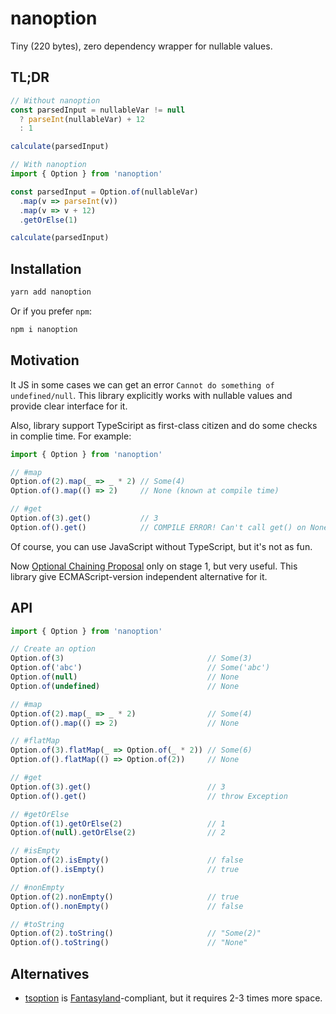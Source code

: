 # nanoption

Tiny (220 bytes), zero dependency wrapper for nullable values.

## TL;DR

```js
// Without nanoption
const parsedInput = nullableVar != null
  ? parseInt(nullableVar) + 12
  : 1

calculate(parsedInput)

// With nanoption
import { Option } from 'nanoption'

const parsedInput = Option.of(nullableVar)
  .map(v => parseInt(v))
  .map(v => v + 12)
  .getOrElse(1)

calculate(parsedInput)
```

## Installation
 
```sh
yarn add nanoption
```
 
Or if you prefer `npm`:
 
```sh
npm i nanoption
```

## Motivation

It JS in some cases we can get an error `Cannot do something of undefined/null`. This library explicitly works with nullable values and provide clear interface for it.

Also, library support TypeSciript as first-class citizen and do some checks in complie time. For example:
```ts
import { Option } from 'nanoption'

// #map
Option.of(2).map(_ => _ * 2) // Some(4)
Option.of().map(() => 2)     // None (known at compile time)

// #get
Option.of(3).get()           // 3
Option.of().get()            // COMPILE ERROR! Can't call get() on None
```

Of course, you can use JavaScript without TypeScript, but it's not as fun.

Now [Optional Chaining Proposal](https://github.com/tc39/proposal-optional-chaining) only on stage 1, but very useful. This library give ECMAScript-version independent alternative for it.

## API

```ts
import { Option } from 'nanoption'

// Create an option
Option.of(3)                                // Some(3)
Option.of('abc')                            // Some('abc')
Option.of(null)                             // None
Option.of(undefined)                        // None

// #map
Option.of(2).map(_ => _ * 2)                // Some(4)
Option.of().map(() => 2)                    // None

// #flatMap
Option.of(3).flatMap(_ => Option.of(_ * 2)) // Some(6)
Option.of().flatMap(() => Option.of(2))     // None

// #get
Option.of(3).get()                          // 3
Option.of().get()                           // throw Exception

// #getOrElse
Option.of(1).getOrElse(2)                   // 1
Option.of(null).getOrElse(2)                // 2

// #isEmpty
Option.of(2).isEmpty()                      // false
Option.of().isEmpty()                       // true

// #nonEmpty
Option.of(2).nonEmpty()                     // true
Option.of().nonEmpty()                      // false

// #toString
Option.of(2).toString()                     // "Some(2)"
Option.of().toString()                      // "None"
```

## Alternatives

+ [tsoption](https://github.com/bcherny/tsoption) is [Fantasyland](https://github.com/fantasyland/fantasy-land)-compliant, but it requires 2-3 times more space.
